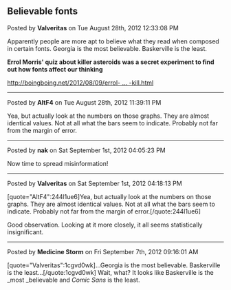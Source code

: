 ## Believable fonts
Posted by **Valveritas** on Tue August 28th, 2012 12:33:08 PM

Apparently people are more apt to believe what they read when composed in certain fonts. Georgia is the most believable. Baskerville is the least.

**Errol Morris' quiz about killer asteroids was a secret experiment to find out how fonts affect our thinking**
<!-- m --><a class="postlink" href="http://boingboing.net/2012/08/09/errol-morris-quiz-about-kill.html">http://boingboing.net/2012/08/09/errol- ... -kill.html</a><!-- m -->

--------------------------------------------------------------------------------

Posted by **AltF4** on Tue August 28th, 2012 11:39:11 PM

Yea, but actually look at the numbers on those graphs. They are almost identical values. Not at all what the bars seem to indicate. Probably not far from the margin of error.

--------------------------------------------------------------------------------

Posted by **nak** on Sat September 1st, 2012 04:05:23 PM

Now time to spread misinformation!

--------------------------------------------------------------------------------

Posted by **Valveritas** on Sat September 1st, 2012 04:18:13 PM

[quote="AltF4":244l1ue6]Yea, but actually look at the numbers on those graphs. They are almost identical values. Not at all what the bars seem to indicate. Probably not far from the margin of error.[/quote:244l1ue6]

Good observation.  Looking at it more closely, it all seems statistically insignificant.

--------------------------------------------------------------------------------

Posted by **Medicine Storm** on Fri September 7th, 2012 09:16:01 AM

[quote="Valveritas":1cgvd0wk]...Georgia is the most believable. Baskerville is the least...[/quote:1cgvd0wk] Wait, what? It looks like Baskerville is the _most _believable and _Comic Sans_ is the least.
